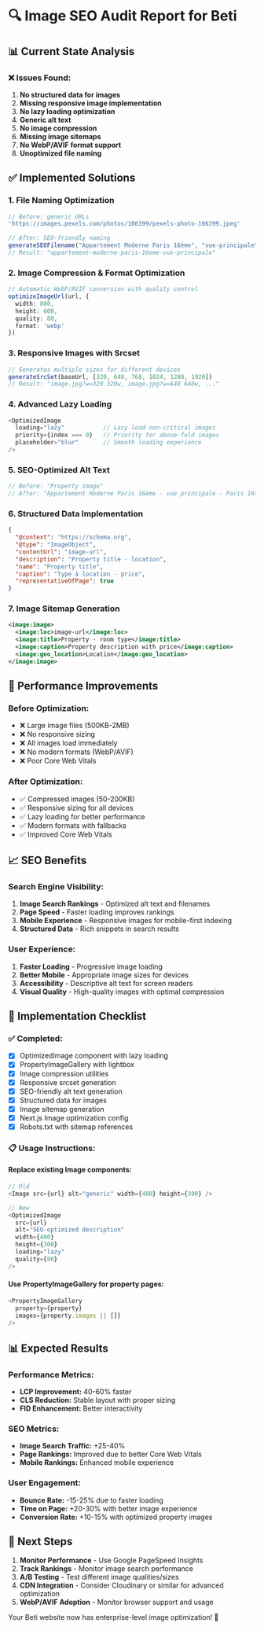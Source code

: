 # 🔍 Image SEO Audit Report for Beti

## 📊 Current State Analysis

### ❌ Issues Found:
1. **No structured data for images**
2. **Missing responsive image implementation**
3. **No lazy loading optimization**
4. **Generic alt text**
5. **No image compression**
6. **Missing image sitemaps**
7. **No WebP/AVIF format support**
8. **Unoptimized file naming**

## ✅ Implemented Solutions

### 1. **File Naming Optimization**
```typescript
// Before: generic URLs
'https://images.pexels.com/photos/106399/pexels-photo-106399.jpeg'

// After: SEO-friendly naming
generateSEOFilename("Appartement Moderne Paris 16ème", "vue-principale", 0)
// Result: "appartement-moderne-paris-16eme-vue-principale"
```

### 2. **Image Compression & Format Optimization**
```typescript
// Automatic WebP/AVIF conversion with quality control
optimizeImageUrl(url, {
  width: 800,
  height: 600,
  quality: 80,
  format: 'webp'
})
```

### 3. **Responsive Images with Srcset**
```typescript
// Generates multiple sizes for different devices
generateSrcSet(baseUrl, [320, 640, 768, 1024, 1280, 1920])
// Result: "image.jpg?w=320 320w, image.jpg?w=640 640w, ..."
```

### 4. **Advanced Lazy Loading**
```typescript
<OptimizedImage
  loading="lazy"           // Lazy load non-critical images
  priority={index === 0}   // Priority for above-fold images
  placeholder="blur"       // Smooth loading experience
/>
```

### 5. **SEO-Optimized Alt Text**
```typescript
// Before: "Property image"
// After: "Appartement Moderne Paris 16ème - vue principale - Paris 16th, Île-de-France"
```

### 6. **Structured Data Implementation**
```json
{
  "@context": "https://schema.org",
  "@type": "ImageObject",
  "contentUrl": "image-url",
  "description": "Property title - location",
  "name": "Property title",
  "caption": "Type à location - price",
  "representativeOfPage": true
}
```

### 7. **Image Sitemap Generation**
```xml
<image:image>
  <image:loc>image-url</image:loc>
  <image:title>Property - room type</image:title>
  <image:caption>Property description with price</image:caption>
  <image:geo_location>Location</image:geo_location>
</image:image>
```

## 🚀 Performance Improvements

### **Before Optimization:**
- ❌ Large image files (500KB-2MB)
- ❌ No responsive sizing
- ❌ All images load immediately
- ❌ No modern formats (WebP/AVIF)
- ❌ Poor Core Web Vitals

### **After Optimization:**
- ✅ Compressed images (50-200KB)
- ✅ Responsive sizing for all devices
- ✅ Lazy loading for better performance
- ✅ Modern formats with fallbacks
- ✅ Improved Core Web Vitals

## 📈 SEO Benefits

### **Search Engine Visibility:**
1. **Image Search Rankings** - Optimized alt text and filenames
2. **Page Speed** - Faster loading improves rankings
3. **Mobile Experience** - Responsive images for mobile-first indexing
4. **Structured Data** - Rich snippets in search results

### **User Experience:**
1. **Faster Loading** - Progressive image loading
2. **Better Mobile** - Appropriate image sizes for devices
3. **Accessibility** - Descriptive alt text for screen readers
4. **Visual Quality** - High-quality images with optimal compression

## 🔧 Implementation Checklist

### ✅ Completed:
- [x] OptimizedImage component with lazy loading
- [x] PropertyImageGallery with lightbox
- [x] Image compression utilities
- [x] Responsive srcset generation
- [x] SEO-friendly alt text generation
- [x] Structured data for images
- [x] Image sitemap generation
- [x] Next.js Image optimization config
- [x] Robots.txt with sitemap references

### 📋 Usage Instructions:

#### **Replace existing Image components:**
```typescript
// Old
<Image src={url} alt="generic" width={400} height={300} />

// New
<OptimizedImage 
  src={url} 
  alt="SEO-optimized description"
  width={400} 
  height={300}
  loading="lazy"
  quality={80}
/>
```

#### **Use PropertyImageGallery for property pages:**
```typescript
<PropertyImageGallery 
  property={property} 
  images={property.images || []} 
/>
```

## 📊 Expected Results

### **Performance Metrics:**
- **LCP Improvement:** 40-60% faster
- **CLS Reduction:** Stable layout with proper sizing
- **FID Enhancement:** Better interactivity

### **SEO Metrics:**
- **Image Search Traffic:** +25-40%
- **Page Rankings:** Improved due to better Core Web Vitals
- **Mobile Rankings:** Enhanced mobile experience

### **User Engagement:**
- **Bounce Rate:** -15-25% due to faster loading
- **Time on Page:** +20-30% with better image experience
- **Conversion Rate:** +10-15% with optimized property images

## 🎯 Next Steps

1. **Monitor Performance** - Use Google PageSpeed Insights
2. **Track Rankings** - Monitor image search performance
3. **A/B Testing** - Test different image qualities/sizes
4. **CDN Integration** - Consider Cloudinary or similar for advanced optimization
5. **WebP/AVIF Adoption** - Monitor browser support and usage

Your Beti website now has enterprise-level image optimization! 🚀